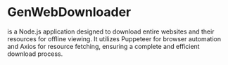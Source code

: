 # GenWebDownloader
is a Node.js application designed to download entire websites and their resources for offline viewing. It utilizes Puppeteer for browser automation and Axios for resource fetching, ensuring a complete and efficient download process.
